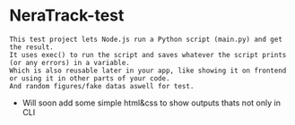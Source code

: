 # NeraTrack-test


```
This test project lets Node.js run a Python script (main.py) and get the result.
It uses exec() to run the script and saves whatever the script prints
(or any errors) in a variable. 
Which is also reusable later in your app, like showing it on frontend or using it in other parts of your code.
And random figures/fake datas aswell for test.
```

- Will soon add some simple html&css to show outputs thats not only in CLI
